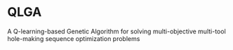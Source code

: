 # QLGA
A Q-learning-based Genetic Algorithm for solving multi-objective multi-tool hole-making sequence optimization problems
